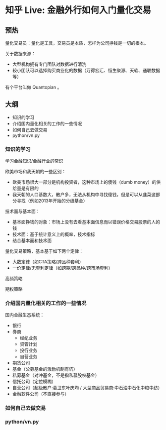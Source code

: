 # 知乎 Live: 金融外行如何入门量化交易

## 预热

量化交易员：量化是工具，交易员是本质，怎样为公司挣钱是一切的根本。

关于数据来源：

- 大型机构拥有专门团队对数据进行清洗
- 较小团队可以选择购买商业化的数据（万得宏汇、恒生聚源、天软、通联数据等）

<!-- TODO 了解下 --> 有个平台叫做 Quantopian 。

## 大纲

- 知识的学习
- 介绍国内量化相关的工作的一些情况
- 如何自己去做交易
- python/vn.py

### 知识的学习

学习金融知识/金融行业的常识

欧美市场和我天朝的一些区别：

- 欧美市场很大一部分是机构投资者，这种市场上的傻钱（dumb money）的供给量是有限的
- 我天朝的人口基数大，散户多，无法从机构中寻找傻钱，但是可以从韭菜这部分寻找（例如2013年开始的分级基金）

技术面与基本面：

- 基本面挣钱的对象：市场上没有去看基本面信息而以错误价格交易股票的人的钱
- 技术面：基于统计意义上的概率，技术指标
- 结合基本面和技术面

量化交易策略，基本基于如下两个定律：

- 大数定律（如CTA策略/跨品种套利）
- 一价定律/无套利定律（如跨期/跨品种/跨市场套利）

高频策略

期权策略

### 介绍国内量化相关的工作的一些情况

国内金融生态系统：
- 银行
- 券商
  - 经纪业务
  - 资管计划
  - 投行业务
  - 自营业务
- 期货公司
- 基金（公募基金的激励机制有坑）
- 私募基金（对冲基金，不是指私募股权基金）
- 信托公司（定位模糊）
- 自营公司（超级散户:葛卫东叶庆均 / 大型商品贸易商:中石油中石化中粮中纺）
- 金融软件公司（不直接参与）

### 如何自己去做交易

### python/vn.py
